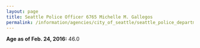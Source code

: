 ```yaml
---
layout: page
title: Seattle Police Officer 6765 Michelle M. Gallegos
permalink: /information/agencies/city_of_seattle/seattle_police_department/copbook/6765/
---
```


**Age as of Feb. 24, 2016:** 46.0
